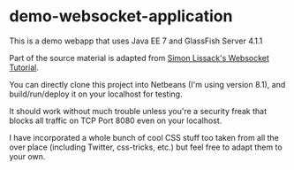 # demo-websocket-application

This is a demo webapp that uses Java EE 7 and GlassFish Server 4.1.1

Part of the source material is adapted from [Simon Lissack's Websocket Tutorial](https://blog.idrsolutions.com/2013/12/websockets-an-introduction/).

You can directly clone this project into Netbeans (I'm using version 8.1), and build/run/deploy it on your localhost for testing.

It should work without much trouble unless you're a security freak that blocks all traffic on TCP Port 8080 even on your localhost.

I have incorporated a whole bunch of cool CSS stuff too taken from all the over place (including Twitter, css-tricks, etc.) but feel free to adapt them to your own.
